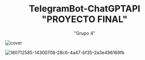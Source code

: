 <div align="center">
  <h1>
      TelegramBot-ChatGPTAPI "PROYECTO FINAL"
  </h1> 
  "Grupo 4"
</div>


![cover](https://github.com/user-attachments/assets/c96bcc75-a81b-4916-9c4a-10ccb9efef9d)

![180712585-14300708-28c6-4a47-bf35-2a3e496169fb](https://user-images.githubusercontent.com/26189854/180832395-d0bd4d8f-cb59-4153-aa30-74280abd6fba.png)
